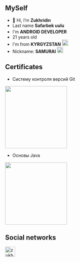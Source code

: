 ## MySelf
- 👋 Hi, I’m <b>Zukhridin</b>
- Last name <b> Safarbek uulu</b>
- I'm <b>ANDROID DEVELOPER</b> <img src="https://demiart.ru/forum/uploads16/post-755799-1448833604.png" width="17" />
- 21 years old
- I'm from <b>KYRGYZSTAN</b> <img src="https://upload.wikimedia.org/wikipedia/commons/thumb/c/c7/Flag_of_Kyrgyzstan.svg/375px-Flag_of_Kyrgyzstan.svg.png" width="20">
- Nickname: <b> SAMURAI</b>  <img src="https://pngimg.com/uploads/samurai/samurai_PNG34.png" width="20" />
## Certificates
- Систему контроля версий Git
 <img src="https://i.mycdn.me/i?r=AyH4iRPQ2q0otWIFepML2LxReAERCmz8Mb5dX9ekVfNsfg" width="200" />


- Основы Java
<img src="https://i.mycdn.me/i?r=AyH4iRPQ2q0otWIFepML2LxRiusDWBT4PIMDir1LhjZ2Hg" width="200" />

## Social networks
<a href="https://instagram.com/zukh.kamchybekov"><img src="https://cdn-icons-png.flaticon.com/512/1384/1384015.png" alt="zukh.kamchybekov" height="32"/></a>
